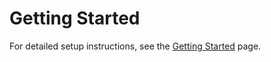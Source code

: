 # Getting Started

For detailed setup instructions, see the [Getting Started](../docs/getting-started.md) page.
